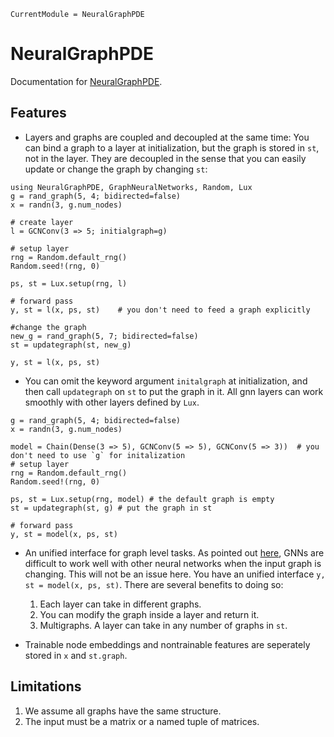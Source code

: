 ```@meta
CurrentModule = NeuralGraphPDE
```

# NeuralGraphPDE

Documentation for [NeuralGraphPDE](https://github.com/MilkshakeForReal/NeuralGraphPDE.jl).

## Features

  - Layers and graphs are coupled and decoupled at the same time: You can bind a graph to a layer at initialization, but the graph
    is stored in `st`, not in the layer. They are decoupled in the sense that you can easily update or change the graph by changing `st`:

```@example demo
using NeuralGraphPDE, GraphNeuralNetworks, Random, Lux
g = rand_graph(5, 4; bidirected=false)
x = randn(3, g.num_nodes)

# create layer
l = GCNConv(3 => 5; initialgraph=g)

# setup layer
rng = Random.default_rng()
Random.seed!(rng, 0)

ps, st = Lux.setup(rng, l)

# forward pass
y, st = l(x, ps, st)    # you don't need to feed a graph explicitly

#change the graph
new_g = rand_graph(5, 7; bidirected=false)
st = updategraph(st, new_g)

y, st = l(x, ps, st)
```

  - You can omit the keyword argument `initalgraph` at initialization, and then call `updategraph` on `st` to put the graph in it. All gnn layers can work smoothly with other layers defined by `Lux`.

```@example demo
g = rand_graph(5, 4; bidirected=false)
x = randn(3, g.num_nodes)

model = Chain(Dense(3 => 5), GCNConv(5 => 5), GCNConv(5 => 3))  # you don't need to use `g` for initalization
# setup layer
rng = Random.default_rng()
Random.seed!(rng, 0)

ps, st = Lux.setup(rng, model) # the default graph is empty
st = updategraph(st, g) # put the graph in st

# forward pass
y, st = model(x, ps, st)
```

  - An unified interface for graph level tasks. As pointed out [here](https://discourse.julialang.org/t/using-a-variable-graph-structure-with-neuralode-and-gcnconv/78881), GNNs are difficult to work well with other neural networks when the input graph is changing. This will not be an issue here. You have an unified interface `y, st = model(x, ps, st)`. There are several benefits to doing so:
    
     1. Each layer can take in different graphs.
     2. You can modify the graph inside a layer and return it.
     3. Multigraphs. A layer can take in any number of graphs in `st`.

  - Trainable node embeddings and nontrainable features are seperately stored in `x` and `st.graph`.

## Limitations

 1. We assume all graphs have the same structure.
 2. The input must be a matrix or a named tuple of matrices.
